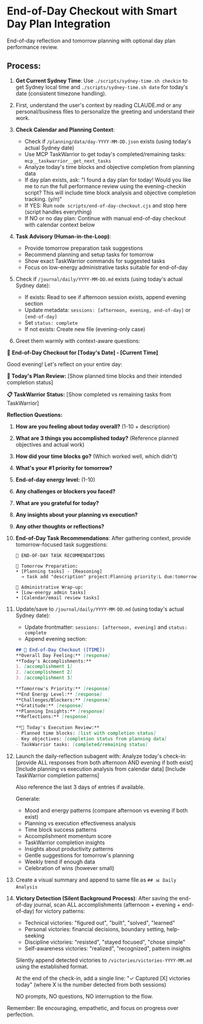 # End-of-Day Checkout with Smart Day Plan Integration

End-of-day reflection and tomorrow planning with optional day plan performance review.

## Process:

1. **Get Current Sydney Time**: Use `./scripts/sydney-time.sh checkin` to get Sydney local time and `./scripts/sydney-time.sh date` for today's date (consistent timezone handling).

2. First, understand the user's context by reading CLAUDE.md or any personal/business files to personalize the greeting and understand their work.

3. **Check Calendar and Planning Context**:
   - Check if `/planning/data/day-YYYY-MM-DD.json` exists (using today's actual Sydney date)
   - Use MCP TaskWarrior to get today's completed/remaining tasks: `mcp__taskwarrior__get_next_tasks`
   - Analyze today's time blocks and objective completion from planning data
   - If day plan exists, ask: "I found a day plan for today! Would you like me to run the full performance review using the evening-checkin script? This will include time block analysis and objective completion tracking. (y/n)"
   - If YES: Run `node scripts/end-of-day-checkout.cjs` and stop here (script handles everything)
   - If NO or no day plan: Continue with manual end-of-day checkout with calendar context below

4. **Task Advisory (Human-in-the-Loop)**:
   - Provide tomorrow preparation task suggestions
   - Recommend planning and setup tasks for tomorrow
   - Show exact TaskWarrior commands for suggested tasks
   - Focus on low-energy administrative tasks suitable for end-of-day

5. Check if `/journal/daily/YYYY-MM-DD.md` exists (using today's actual Sydney date):
   - If exists: Read to see if afternoon session exists, append evening section
   - Update metadata: `sessions: [afternoon, evening, end-of-day]` or `[end-of-day]`
   - Set `status: complete`
   - If not exists: Create new file (evening-only case)

6. Greet them warmly with context-aware questions:

🌙 **End-of-Day Checkout for [Today's Date] - [Current Time]**

Good evening! Let's reflect on your entire day:

**📅 Today's Plan Review:**
[Show planned time blocks and their intended completion status]

**📋 TaskWarrior Status:**
[Show completed vs remaining tasks from TaskWarrior]

**Reflection Questions:**
1. **How are you feeling about today overall?** (1-10 + description)
2. **What are 3 things you accomplished today?** (Reference planned objectives and actual work)
3. **How did your time blocks go?** (Which worked well, which didn't)
4. **What's your #1 priority for tomorrow?**
5. **End-of-day energy level:** (1-10)
6. **Any challenges or blockers you faced?** 
7. **What are you grateful for today?**
8. **Any insights about your planning vs execution?**
9. **Any other thoughts or reflections?**

7. **End-of-Day Task Recommendations**: After gathering context, provide tomorrow-focused task suggestions:
   ```
   🌙 END-OF-DAY TASK RECOMMENDATIONS
   
   📅 Tomorrow Preparation:
   • [Planning tasks] - [Reasoning]
     → task add "description" project:Planning priority:L due:tomorrow
   
   📝 Administrative Wrap-up:
   • [Low-energy admin tasks]
   • [Calendar/email review tasks]
   ```

8. Update/save to `/journal/daily/YYYY-MM-DD.md` (using today's actual Sydney date):
   - Update frontmatter: `sessions: [afternoon, evening]` and `status: complete`
   - Append evening section:

   ```markdown
   ## 🌙 End-of-Day Checkout ([TIME])
   **Overall Day Feeling:** [response]
   **Today's Accomplishments:**
   1. [accomplishment 1]
   2. [accomplishment 2] 
   3. [accomplishment 3]
   
   **Tomorrow's Priority:** [response]
   **End Energy Level:** [response]
   **Challenges/Blockers:** [response]
   **Gratitude:** [response]
   **Planning Insights:** [response]
   **Reflections:** [response]
   
   **📅 Today's Execution Review:**
   - Planned time blocks: [list with completion status]
   - Key objectives: [completion status from planning data]
   - TaskWarrior tasks: [completed/remaining status]
   ```

9. Launch the daily-reflection subagent with:
   Analyze today's check-in:
   [provide ALL responses from both afternoon AND evening if both exist]
   [Include planning vs execution analysis from calendar data]
   [Include TaskWarrior completion patterns]
   
   Also reference the last 3 days of entries if available.
   
   Generate:
   - Mood and energy patterns (compare afternoon vs evening if both exist)
   - Planning vs execution effectiveness analysis
   - Time block success patterns
   - Accomplishment momentum score
   - TaskWarrior completion insights
   - Insights about productivity patterns
   - Gentle suggestions for tomorrow's planning
   - Weekly trend if enough data
   - Celebration of wins (however small)

8. Create a visual summary and append to same file as `## 📊 Daily Analysis`

9. **Victory Detection (Silent Background Process)**:
   After saving the end-of-day journal, scan ALL accomplishments (afternoon + evening + end-of-day) for victory patterns:
   - Technical victories: "figured out", "built", "solved", "learned"
   - Personal victories: financial decisions, boundary setting, help-seeking
   - Discipline victories: "resisted", "stayed focused", "chose simple"
   - Self-awareness victories: "realized", "recognized", pattern insights
   
   Silently append detected victories to `/victories/victories-YYYY-MM.md` using the established format.
   
   At the end of the check-in, add a single line:
   "✓ Captured [X] victories today" (where X is the number detected from both sessions)
   
   NO prompts, NO questions, NO interruption to the flow.

Remember: Be encouraging, empathetic, and focus on progress over perfection.
